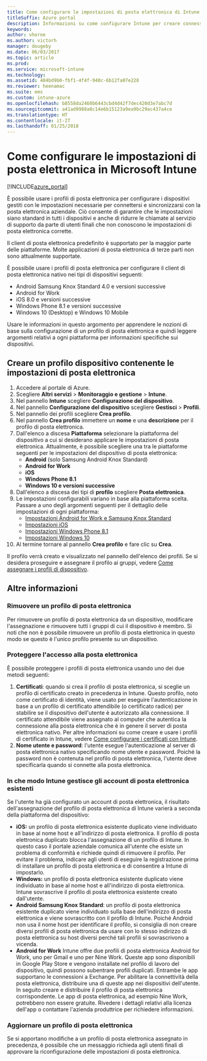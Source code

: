 ```yaml
---
title: Come configurare le impostazioni di posta elettronica di Intune
titleSuffix: Azure portal
description: Informazioni su come configurare Intune per creare connessioni alla posta elettronica aziendale nei dispositivi gestiti."
keywords: 
author: vhorne
ms.author: victorh
manager: dougeby
ms.date: 06/03/2017
ms.topic: article
ms.prod: 
ms.service: microsoft-intune
ms.technology: 
ms.assetid: 484bd9b0-fbf1-4f4f-940c-6b12fa07e228
ms.reviewer: heenamac
ms.suite: ems
ms.custom: intune-azure
ms.openlocfilehash: b8558da2460b6443cbd4d42f7dec420d3e7abc7d
ms.sourcegitcommit: a41ad9988a8c14e6b15123a9ea9bc29ac437a4ce
ms.translationtype: HT
ms.contentlocale: it-IT
ms.lasthandoff: 01/25/2018
---
```

# <a name="how-to-configure-email-settings-in-microsoft-intune"></a>Come configurare le impostazioni di posta elettronica in Microsoft Intune

[!INCLUDE[azure_portal](./includes/azure_portal.md)]

È possibile usare i profili di posta elettronica per configurare i dispositivi gestiti con le impostazioni necessarie per connettersi e sincronizzarsi con la posta elettronica aziendale. Ciò consente di garantire che le impostazioni siano standard in tutti i dispositivi e anche di ridurre le chiamate al servizio di supporto da parte di utenti finali che non conoscono le impostazioni di posta elettronica corrette.

Il client di posta elettronica predefinito è supportato per la maggior parte delle piattaforme. Molte applicazioni di posta elettronica di terze parti non sono attualmente supportate.

È possibile usare i profili di posta elettronica per configurare il client di posta elettronica nativo nei tipi di dispositivi seguenti:

- Android Samsung Knox Standard 4.0 e versioni successive
- Android for Work
- iOS 8.0 e versioni successive
- Windows Phone 8.1 e versioni successive
- Windows 10 (Desktop) e Windows 10 Mobile

Usare le informazioni in questo argomento per apprendere le nozioni di base sulla configurazione di un profilo di posta elettronica e quindi leggere argomenti relativi a ogni piattaforma per informazioni specifiche sui dispositivi.

## <a name="create-a-device-profile-containing-email-settings"></a>Creare un profilo dispositivo contenente le impostazioni di posta elettronica

1. Accedere al portale di Azure.
2. Scegliere **Altri servizi** > **Monitoraggio e gestione** > **Intune**.
3. Nel pannello **Intune** scegliere **Configurazione del dispositivo**.
2. Nel pannello **Configurazione del dispositivo** scegliere **Gestisci** > **Profili**.
3. Nel pannello dei profili scegliere **Crea profilo**.
4. Nel pannello **Crea profilo** immettere un **nome** e una **descrizione** per il profilo di posta elettronica.
5. Dall'elenco a discesa **Piattaforma** selezionare la piattaforma del dispositivo a cui si desiderano applicare le impostazioni di posta elettronica. Attualmente, è possibile scegliere una tra le piattaforme seguenti per le impostazioni del dispositivo di posta elettronica:
    - **Android** (solo Samsung Android Knox Standard)
    - **Android for Work**
    - **iOS**
    - **Windows Phone 8.1**
    - **Windows 10 e versioni successive**
6. Dall'elenco a discesa dei tipi di **profilo** scegliere **Posta elettronica**.
7. Le impostazioni configurabili variano in base alla piattaforma scelta. Passare a uno degli argomenti seguenti per il dettaglio delle impostazioni di ogni piattaforma:
    - [Impostazioni Android for Work e Samsung Knox Standard](email-settings-android.md)
    - [Impostazioni iOS](email-settings-ios.md)
    - [Impostazioni Windows Phone 8.1](email-settings-windows-phone-8-1.md)
    - [Impostazioni Windows 10](email-settings-windows-10.md)
8. Al termine tornare al pannello **Crea profilo** e fare clic su **Crea**.

Il profilo verrà creato e visualizzato nel pannello dell'elenco dei profili.
Se si desidera proseguire e assegnare il profilo ai gruppi, vedere [Come assegnare i profili di dispositivo](device-profile-assign.md).

## <a name="further-information"></a>Altre informazioni

### <a name="remove-an-email-profile"></a>Rimuovere un profilo di posta elettronica

Per rimuovere un profilo di posta elettronica da un dispositivo, modificare l'assegnazione e rimuovere tutti i gruppi di cui il dispositivo è membro. Si noti che non è possibile rimuovere un profilo di posta elettronica in questo modo se questo è l'unico profilo presente su un dispositivo.

### <a name="securing-email-access"></a>Proteggere l'accesso alla posta elettronica

È possibile proteggere i profili di posta elettronica usando uno dei due metodi seguenti:

1. **Certificati**: quando si crea il profilo di posta elettronica, si sceglie un profilo di certificato creato in precedenza in Intune. Questo profilo, noto come certificato di identità, viene usato per eseguire l'autenticazione in base a un profilo di certificato attendibile (o certificato radice) per stabilire se il dispositivo dell'utente è autorizzato alla connessione. Il certificato attendibile viene assegnato al computer che autentica la connessione alla posta elettronica che è in genere il server di posta elettronica nativo.
Per altre informazioni su come creare e usare i profili di certificato in Intune, vedere [Come configurare i certificati con Intune](certificates-configure.md).
2. **Nome utente e password**: l'utente esegue l'autenticazione al server di posta elettronica nativo specificando nome utente e password.
Poiché la password non è contenuta nel profilo di posta elettronica, l'utente deve specificarla quando si connette alla posta elettronica.


### <a name="how-intune-handles-existing-email-accounts"></a>In che modo Intune gestisce gli account di posta elettronica esistenti

Se l'utente ha già configurato un account di posta elettronica, il risultato dell'assegnazione del profilo di posta elettronica di Intune varierà a seconda della piattaforma del dispositivo:

- **iOS:** un profilo di posta elettronica esistente duplicato viene individuato in base al nome host e all'indirizzo di posta elettronica. Il profilo di posta elettronica duplicato blocca l'assegnazione di un profilo di Intune. In questo caso il portale aziendale comunica all'utente che esiste un problema di conformità e richiede quindi di rimuovere il profilo. Per evitare il problema, indicare agli utenti di eseguire la registrazione prima di installare un profilo di posta elettronica e di consentire a Intune di impostarlo.
- **Windows:** un profilo di posta elettronica esistente duplicato viene individuato in base al nome host e all'indirizzo di posta elettronica. Intune sovrascrive il profilo di posta elettronica esistente creato dall'utente.
- **Android Samsung Knox Standard**: un profilo di posta elettronica esistente duplicato viene individuato sulla base dell'indirizzo di posta elettronica e viene sovrascritto con il profilo di Intune.
Poiché Android non usa il nome host per identificare il profilo, si consiglia di non creare diversi profili di posta elettronica da usare con lo stesso indirizzo di posta elettronica su host diversi perché tali profili si sovrascrivono a vicenda.
- **Android for Work** Intune offre due profili di posta elettronica Android for Work, uno per Gmail e uno per Nine Work. Queste app sono disponibili in Google Play Store e vengono installate nel profilo di lavoro del dispositivo, quindi possono subentrare profili duplicati. Entrambe le app supportano le connessioni a Exchange. Per abilitare la connettività della posta elettronica, distribuire una di queste app nei dispositivi dell'utente. In seguito creare e distribuire il profilo di posta elettronica corrispondente. Le app di posta elettronica, ad esempio Nine Work, potrebbero non essere gratuite. Rivedere i dettagli relativi alla licenza dell'app o contattare l'azienda produttrice per richiedere informazioni.

### <a name="update-an-email-profile"></a>Aggiornare un profilo di posta elettronica

Se si apportano modifiche a un profilo di posta elettronica assegnato in precedenza, è possibile che un messaggio richieda agli utenti finali di approvare la riconfigurazione delle impostazioni di posta elettronica.
